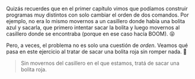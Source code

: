 <gs-toolbox toolbox-url="https://raw.githubusercontent.com/MumukiProject/mumuki-guia-gobstones-alternativa-kids/master/assets/toolbox.xml">
</gs-toolbox>



Quizás recuerdes que en el primer capítulo vimos que podíamos construir programas muy distintos con solo cambiar el orden de dos comandos. Por ejemplo, no era lo mismo movernos a un casillero donde había una bolita azul y sacarla, que primero intentar sacar la bolita y luego movernos al casillero donde se encontraba (porque en ese caso hacía BOOM). :stuck_out_tongue_closed_eyes:

Pero, a veces, el problema no es solo una cuestión de _orden_. Veamos qué pasa en este ejercicio al tratar de sacar una bolita roja sin romper nada. :grimacing:

> Sin movernos del casillero en el que estamos, tratá de sacar una bolita roja. 